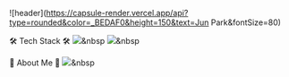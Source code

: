 ![header](https://capsule-render.vercel.app/api?type=rounded&color=_BEDAF0&height=150&text=Jun Park&fontSize=80)



🛠 Tech Stack 🛠
<img src="https://img.shields.io/badge/로고이름-색상코드?style=flat&logo=로고이름&logoColor=white"/></a>&nbsp
<img src="https://img.shields.io/badge/Java-007396?style=flat&logo=Java&logoColor=white"/></a>&nbsp


🎳 About Me 🎳
<a href="링크주소"><img src="https://img.shields.io/badge/로고이름-색상코드?style=flat&logo=로고이름&logoColor=white&link=링크주소"/></a>&nbsp
















